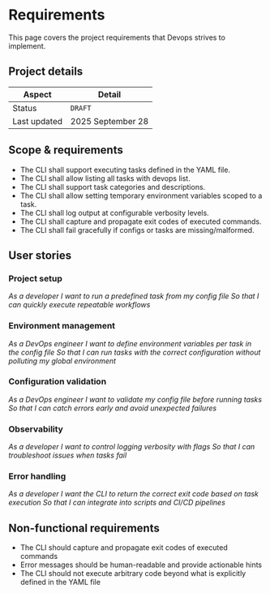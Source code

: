 # Requirements

This page covers the project requirements that Devops strives to implement.

## Project details

| Aspect       | Detail            |
| ------------ | ----------------- |
| Status       | `DRAFT`           |
| Last updated | 2025 September 28 |

## Scope & requirements

- The CLI shall support executing tasks defined in the YAML file.
- The CLI shall allow listing all tasks with devops list.
- The CLI shall support task categories and descriptions.
- The CLI shall allow setting temporary environment variables scoped to a task.
- The CLI shall log output at configurable verbosity levels.
- The CLI shall capture and propagate exit codes of executed commands.
- The CLI shall fail gracefully if configs or tasks are missing/malformed.

## User stories

### Project setup

_As a developer_
_I want to run a predefined task from my config file_
_So that I can quickly execute repeatable workflows_

### Environment management

_As a DevOps engineer_
_I want to define environment variables per task in the config file_
_So that I can run tasks with the correct configuration without polluting my global environment_

### Configuration validation

_As a DevOps engineer_
_I want to validate my config file before running tasks_
_So that I can catch errors early and avoid unexpected failures_

### Observability

_As a developer_
_I want to control logging verbosity with flags_
_So that I can troubleshoot issues when tasks fail_

### Error handling

_As a developer_
_I want the CLI to return the correct exit code based on task execution_
_So that I can integrate into scripts and CI/CD pipelines_

## Non-functional requirements

- The CLI should capture and propagate exit codes of executed commands
- Error messages should be human-readable and provide actionable hints
- The CLI should not execute arbitrary code beyond what is explicitly defined in the YAML file
